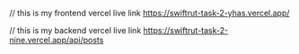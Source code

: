 // this is my frontend vercel live link
https://swiftrut-task-2-yhas.vercel.app/

// this is my backend vercel live link
https://swiftrut-task-2-nine.vercel.app/api/posts
